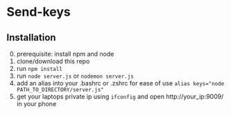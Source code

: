# Send-keys

## Installation

0. prerequisite: install npm and node
1. clone/download this repo
2. run `npm install`
3. run `node server.js` or `nodemon server.js`
4. add an alias into your .bashrc or .zshrc for ease of use
`alias keys="node PATH_TO_DIRECTORY/server.js"`
5. get your laptops private ip using `ifconfig` and open http://your_ip:9009/ in your phone

